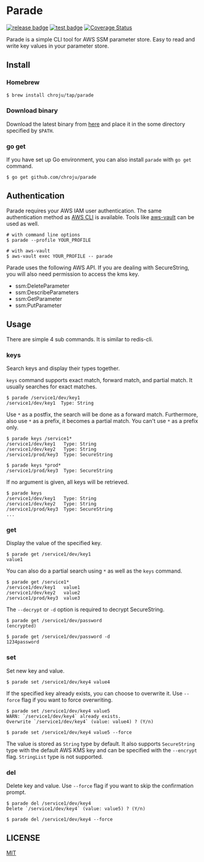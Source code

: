 Parade
======

[![release badge](https://img.shields.io/github/v/release/chroju/parade.svg)](https://github.com/chroju/parade/releases)
[![test badge](https://github.com/chroju/parade/workflows/test/badge.svg)](https://github.com/chroju/parade/actions?workflow=test)
[![Coverage Status](https://coveralls.io/repos/github/chroju/parade/badge.svg?branch=main)](https://coveralls.io/github/chroju/parade?branch=main)


Parade is a simple CLI tool for AWS SSM parameter store. Easy to read and write key values in your parameter store.

Install
-------

### Homebrew

```bash
$ brew install chroju/tap/parade
```

### Download binary

Download the latest binary from [here](https://github.com/chroju/parade/releases) and place it in the some directory specified by `$PATH`.

### go get

If you have set up Go environment, you can also install `parade` with `go get` command.

```
$ go get github.com/chroju/parade
```

Authentication
--------------

Parade requires your AWS IAM user authentication. The same authentication method as [AWS CLI](https://docs.aws.amazon.com/cli/latest/userguide/cli-chap-configure.html) is available. Tools like [aws-vault](https://github.com/99designs/aws-vault) can be used as well.

```
# with command line options
$ parade --profile YOUR_PROFILE

# with aws-vault
$ aws-vault exec YOUR_PROFILE -- parade
```

Parade uses the following AWS API. If you are dealing with SecureString, you will also need permission to access the kms key.

* ssm:DeleteParameter
* ssm:DescribeParameters
* ssm:GetParameter
* ssm:PutParameter

Usage
-----

There are simple 4 sub commands. It is similar to redis-cli. 

### keys

Search keys and display their types together.

`keys` command supports exact match, forward match, and partial match. It usually searches for exact matches.
```
$ parade /service1/dev/key1
/service1/dev/key1  Type: String
```

Use `*` as a postfix, the search will be done as a forward match.  Furthermore, also use `*` as a prefix, it becomes a partial match. You can't use `*` as a prefix only.

```
$ parade keys /service1*
/service1/dev/key1   Type: String
/service1/dev/key2   Type: String
/service1/prod/key3  Type: SecureString

$ parade keys *prod*
/service1/prod/key3  Type: SecureString
```

If no argument is given, all keys will be retrieved.

```
$ parade keys
/service1/dev/key1   Type: String
/service1/dev/key2   Type: String
/service1/prod/key3  Type: SecureString
...
```

### get

Display the value of the specified key.

```
$ parade get /service1/dev/key1
value1
```

You can also do a partial search using `*` as well as the `keys` command.

```
$ parade get /service1*
/service1/dev/key1   value1
/service1/dev/key2   value2
/service1/prod/key3  value3
```

The `--decrypt` or `-d` option is required to decrypt SecureString.

```
$ parade get /service1/dev/password
(encrypted)

$ parade get /service1/dev/password -d
1234password
```

### set

Set new key and value.

```
$ parade set /service1/dev/key4 value4
```

If the specified key already exists, you can choose to overwrite it. Use `--force` flag if you want to force overwriting.

```
$ parade set /service1/dev/key4 value5
WARN: `/service1/dev/key4` already exists.
Overwrite `/service1/dev/key4` (value: value4) ? (Y/n)

$ parade set /service1/dev/key4 value5 --force
```

The value is stored as `String` type by default. It also supports `SecureString` type with the default AWS KMS key and can be specified with the `--encrypt` flag. `StringList` type is not supported.


### del

Delete key and value. Use `--force` flag if you want to skip the confirmation prompt.

```
$ parade del /service1/dev/key4
Delete `/service1/dev/key4` (value: value5) ? (Y/n)

$ parade del /service1/dev/key4 --force
```

LICENSE
----

[MIT](https://github.com/chroju/parade/LICENSE)
